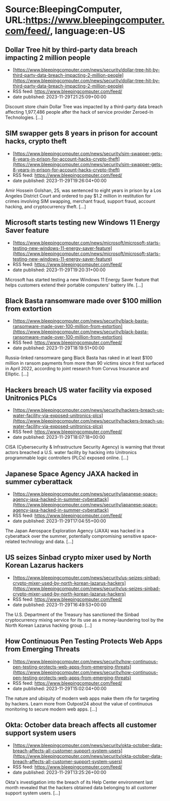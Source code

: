# Source:BleepingComputer, URL:https://www.bleepingcomputer.com/feed/, language:en-US

## Dollar Tree hit by third-party data breach impacting 2 million people
 - [https://www.bleepingcomputer.com/news/security/dollar-tree-hit-by-third-party-data-breach-impacting-2-million-people](https://www.bleepingcomputer.com/news/security/dollar-tree-hit-by-third-party-data-breach-impacting-2-million-people)
 - RSS feed: https://www.bleepingcomputer.com/feed/
 - date published: 2023-11-29T21:25:09+00:00

Discount store chain Dollar Tree was impacted by a third-party data breach affecting 1,977,486 people after the hack of service provider Zeroed-In Technologies. [...]

## SIM swapper gets 8 years in prison for account hacks, crypto theft
 - [https://www.bleepingcomputer.com/news/security/sim-swapper-gets-8-years-in-prison-for-account-hacks-crypto-theft](https://www.bleepingcomputer.com/news/security/sim-swapper-gets-8-years-in-prison-for-account-hacks-crypto-theft)
 - RSS feed: https://www.bleepingcomputer.com/feed/
 - date published: 2023-11-29T19:26:04+00:00

Amir Hossein Golshan, 25, was sentenced to eight years in prison by a Los Angeles District Court and ordered to pay $1.2 million in restitution for crimes involving SIM swapping, merchant fraud, support fraud, account hacking, and cryptocurrency theft. [...]

## Microsoft starts testing new Windows 11 Energy Saver feature
 - [https://www.bleepingcomputer.com/news/microsoft/microsoft-starts-testing-new-windows-11-energy-saver-feature](https://www.bleepingcomputer.com/news/microsoft/microsoft-starts-testing-new-windows-11-energy-saver-feature)
 - RSS feed: https://www.bleepingcomputer.com/feed/
 - date published: 2023-11-29T19:20:31+00:00

Microsoft has started testing a new Windows 11 Energy Saver feature that helps customers extend their portable computers' battery life. [...]

## Black Basta ransomware made over $100 million from extortion
 - [https://www.bleepingcomputer.com/news/security/black-basta-ransomware-made-over-100-million-from-extortion](https://www.bleepingcomputer.com/news/security/black-basta-ransomware-made-over-100-million-from-extortion)
 - RSS feed: https://www.bleepingcomputer.com/feed/
 - date published: 2023-11-29T18:19:51+00:00

Russia-linked ransomware gang Black Basta has raked in at least $100 million in ransom payments from more than 90 victims since it first surfaced in April 2022, according to joint research from Corvus Insurance and Elliptic. [...]

## Hackers breach US water facility via exposed Unitronics PLCs
 - [https://www.bleepingcomputer.com/news/security/hackers-breach-us-water-facility-via-exposed-unitronics-plcs](https://www.bleepingcomputer.com/news/security/hackers-breach-us-water-facility-via-exposed-unitronics-plcs)
 - RSS feed: https://www.bleepingcomputer.com/feed/
 - date published: 2023-11-29T18:07:18+00:00

CISA (Cybersecurity & Infrastructure Security Agency) is warning that threat actors breached a U.S. water facility by hacking into Unitronics programmable logic controllers (PLCs) exposed online. [...]

## Japanese Space Agency JAXA hacked in summer cyberattack
 - [https://www.bleepingcomputer.com/news/security/japanese-space-agency-jaxa-hacked-in-summer-cyberattack](https://www.bleepingcomputer.com/news/security/japanese-space-agency-jaxa-hacked-in-summer-cyberattack)
 - RSS feed: https://www.bleepingcomputer.com/feed/
 - date published: 2023-11-29T17:04:55+00:00

The Japan Aerospace Exploration Agency (JAXA) was hacked in a cyberattack over the summer, potentially compromising sensitive space-related technology and data. [...]

## US seizes Sinbad crypto mixer used by North Korean Lazarus hackers
 - [https://www.bleepingcomputer.com/news/security/us-seizes-sinbad-crypto-mixer-used-by-north-korean-lazarus-hackers](https://www.bleepingcomputer.com/news/security/us-seizes-sinbad-crypto-mixer-used-by-north-korean-lazarus-hackers)
 - RSS feed: https://www.bleepingcomputer.com/feed/
 - date published: 2023-11-29T16:49:53+00:00

The U.S. Department of the Treasury has sanctioned the Sinbad cryptocurrency mixing service for its use as a money-laundering tool by the North Korean Lazarus hacking group. [...]

## How Continuous Pen Testing Protects Web Apps from Emerging Threats
 - [https://www.bleepingcomputer.com/news/security/how-continuous-pen-testing-protects-web-apps-from-emerging-threats](https://www.bleepingcomputer.com/news/security/how-continuous-pen-testing-protects-web-apps-from-emerging-threats)
 - RSS feed: https://www.bleepingcomputer.com/feed/
 - date published: 2023-11-29T15:02:04+00:00

The nature and ubiquity of modern web apps make them rife for targeting by hackers. Learn more from Outpost24 about the value of continuous monitoring to secure modern web apps. [...]

## Okta: October data breach affects all customer support system users
 - [https://www.bleepingcomputer.com/news/security/okta-october-data-breach-affects-all-customer-support-system-users](https://www.bleepingcomputer.com/news/security/okta-october-data-breach-affects-all-customer-support-system-users)
 - RSS feed: https://www.bleepingcomputer.com/feed/
 - date published: 2023-11-29T13:25:26+00:00

Okta's investigation into the breach of its Help Center environment last month revealed that the hackers obtained data belonging to all customer support system users. [...]

